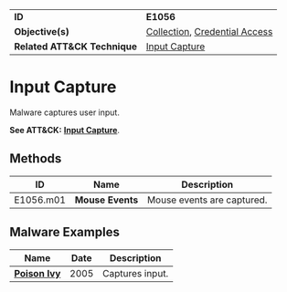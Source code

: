 |||
|---|---|
|**ID**|**E1056**|
|**Objective(s)**|[Collection](https://github.com/MBCProject/mbc-markdown/tree/master/collection), [Credential Access](https://github.com/MBCProject/mbc-markdown/tree/master/credential-access)|
|**Related ATT&CK Technique**|[Input Capture](https://attack.mitre.org/techniques/T1056)|


Input Capture
=============
Malware captures user input.

**See ATT&CK:** [**Input Capture**](https://attack.mitre.org/techniques/T1056).

Methods
-------
|ID|Name|Description|
|---|---|---|
|E1056.m01|**Mouse Events**|Mouse events are captured.|

Malware Examples
----------------
|Name|Date|Description|
|---|---|---|
|[**Poison Ivy**](https://github.com/MBCProject/mbc-markdown/blob/master/xample-malware/poison-ivy.md)|2005|Captures input.|
